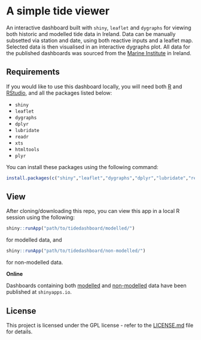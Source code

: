 # A simple tide viewer

An interactive dashboard built with `shiny`, `leaflet` and `dygraphs` for viewing both historic and modelled tide data in Ireland. Data can be manually subsetted via station and date, using both reactive inputs and a leaflet map. Selected data is then visualised in an interactive dygraphs plot. All data for the published dashboards was sourced from the [Marine Institute](https://www.marine.ie/Home/home) in Ireland. 

## Requirements

If you would like to use this dashboard locally, you will need both [R](https://www.r-project.org) and [RStudio](https://rstudio.com), and all the packages listed below:
* `shiny`
* `leaflet`
* `dygraphs`
* `dplyr`
* `lubridate`
* `readr`
* `xts`
* `htmltools`
* `plyr`

You can install these packages using the following command:

``` r
install.packages(c("shiny","leaflet","dygraphs","dplyr","lubridate","readr","xts","htmltools","plyr"))
```

## View

After cloning/downloading this repo, you can view this app in a local R session using the following:

``` r
shiny::runApp("path/to/tidedashboard/modelled/")
```
for modelled data, and

```r
shiny::runApp("path/to/tidedashboard/non-modelled/")
```
for non-modelled data.

**Online**

Dashboards containing both [modelled](https://z-lab.shinyapps.io/tidedashboard-modelled/) and [non-modelled](https://z-lab.shinyapps.io/tide-dashboard/) data have been published at `shinyapps.io`.

## License

This project is licensed under the GPL license - refer to the [LICENSE.md](LICENSE.md) file for details.


